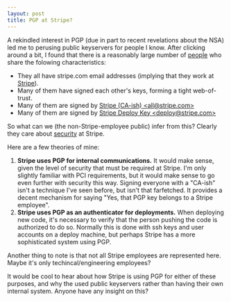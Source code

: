 ```yaml
---
layout: post
title: PGP at Stripe?
---
```


A rekindled interest in PGP (due in part to recent revelations about the NSA) led me to perusing public keyservers for people I know. After clicking around a bit, I found that there is a reasonably large number of [people](http://pgp.surfnet.nl:11371/pks/lookup?op=vindex&search=stripe.com) who share the folowing characteristics:

* They all have stripe.com email addresses (implying that they work at [Stripe](https://stripe.com)).
* Many of them have signed each other's keys, forming a tight web-of-trust.
* Many of them are signed by [Stripe (CA-ish) &lt;all@stripe.com&gt;](http://pgp.surfnet.nl:11371/pks/lookup?op=vindex&fingerprint=on&search=0x35788230538E54D7)
* Many of them are signed by [Stripe Deploy Key &lt;deploy@stripe.com&gt;](http://pgp.surfnet.nl:11371/pks/lookup?op=vindex&fingerprint=on&search=0x4CFCE381530BF7C9)

So what can we (the non-Stripe-employee public) infer from this? Clearly they care about [security](https://stripe.com/help/security) at Stripe.

Here are a few theories of mine:

1. __Stripe uses PGP for internal communications.__ It would make sense, given the level of security that must be required at Stripe. I'm only slightly familiar with PCI requirements, but it would make sense to go even further with security this way. Signing everyone with a "CA-ish" isn't a technique I've seen before, but isn't that farfetched. It provides a decent mechanism for saying "Yes, that PGP key belongs to a Stripe employee".
2. __Stripe uses PGP as an authenticator for deployments.__ When deploying new code, it's necessary to verify that the person pushing the code is authorized to do so. Normally this is done with ssh keys and user accounts on a deploy machine, but perhaps Stripe has a more sophisticated system using PGP.

Another thing to note is that not all Stripe employees are represented here. Maybe it's only techincal/engineering employees?

It would be cool to hear about how Stripe is using PGP for either of these purposes, and why the used public keyservers rather than having their own internal system. Anyone have any insight on this?
